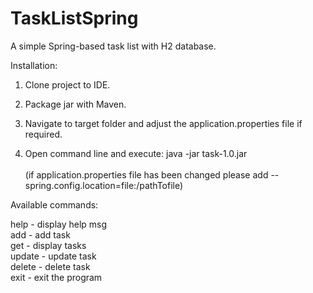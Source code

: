 # TaskListSpring
A simple Spring-based task list with H2 database. 

Installation:

1. Clone project to IDE.

2. Package jar with Maven.

3. Navigate to target folder and adjust the application.properties file if required.

4. Open command line and execute: java -jar task-1.0.jar <br> <br>
   (if application.properties file has been changed please add --spring.config.location=file:/pathTofile)
	
Available commands:

help - display help msg <br>
add - add task <br>
get - display tasks <br>
update - update task <br>
delete - delete task <br>
exit - exit the program <br>
